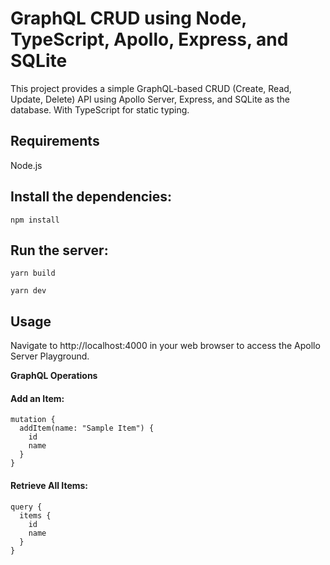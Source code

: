 # GraphQL CRUD using Node, TypeScript, Apollo, Express, and SQLite

This project provides a simple GraphQL-based CRUD (Create, Read, Update, Delete) API using Apollo Server, Express, and SQLite as the database. With TypeScript for static typing.


## Requirements

 Node.js

## Install the dependencies:

`npm install`

## Run the server:

`yarn build`

`yarn dev`

## Usage

Navigate to http://localhost:4000 in your web browser to access the Apollo Server Playground.

**GraphQL Operations**

#### Add an Item:

```
mutation {
  addItem(name: "Sample Item") {
    id
    name
  }
}
```
#### Retrieve All Items:

```
query {
  items {
    id
    name
  }
}
```
